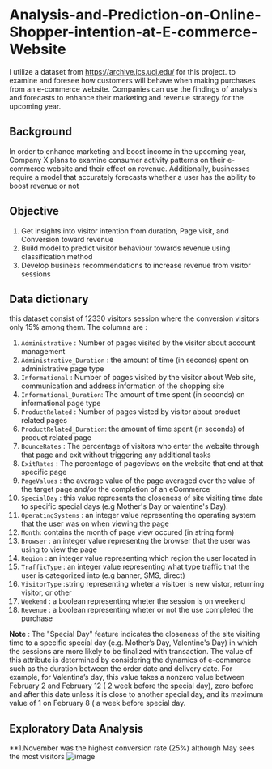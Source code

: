 # Analysis-and-Prediction-on-Online-Shopper-intention-at-E-commerce-Website
I utilize a dataset from https://archive.ics.uci.edu/ for this project. to examine and foresee how customers will behave when making purchases from an e-commerce website. Companies can use the findings of analysis and forecasts to enhance their marketing and revenue strategy for the upcoming year.

## Background 
In order to enhance marketing and boost income in the upcoming year, Company X plans to examine consumer activity patterns on their e-commerce website and their effect on revenue. Additionally, businesses require a model that accurately forecasts whether a user has the ability to boost revenue or not

## Objective
1. Get insights into visitor intention from duration, Page visit, and Conversion toward revenue
2. Build model to predict visitor behaviour towards revenue using classification method
3. Develop business recommendations to increase revenue from visitor sessions

## Data dictionary
this dataset consist of 12330 visitors session where the conversion visitors only 15% among them. The columns are :
1. `Administrative` : Number of pages visited by the visitor about account management
2. `Administrative_Duration` : the amount of time (in seconds) spent on administrative page type
3. `Informational` : Number of pages visited by the visitor about Web site, communication and address information of the shopping site
4. `Informational_Duration`: The amount of time spent (in seconds) on informational page type
5. `ProductRelated` : Number of pages visted by visitor about product related pages
6. `ProductRelated_Duration`: the amount of time spent (in seconds) of product related page
7. `BounceRates` : The percentage of visitors who enter the website through that page and exit without triggering any additional tasks
8. `ExitRates` : The percentage of pageviews on the website that end at that specific page
9. `PageValues` : the average value of the page averaged over the value of the target page and/or the completion of an eCommerce
10. `SpecialDay` : this value represents the closeness of site visiting time date to specific special days (e.g Mother's Day or valentine's Day).  
11. `OperatingSystems` : an integer value representing the operating system that the user was on when viewing the page
12. `Month`: contains the month of page view occured (in string form)
13. `Browser` : an integer value representng the browser that the user was using to view the page
14. `Region` : an integer value representing which region the user located in
15. `TrafficType` : an integer value representing what type traffic that the user is categorized into (e.g banner, SMS, direct)
16. `VisitorType` :string representing wheter a visitoer is new vistor, returning visitor, or other
17. `Weekend` : a boolean representing wheter the session is on weekend
18. `Revenue` : a boolean representing wheter or not the use completed the purchase

**Note** :
The "Special Day" feature indicates the closeness of the site visiting time to a specific special day (e.g. Mother’s Day, Valentine's Day) in which the sessions are more likely to be finalized with transaction. The value of this attribute is determined by considering the dynamics of e-commerce such as the duration between the order date and delivery date. For example, for Valentina’s day, this value takes a nonzero value between February 2 and February 12 ( 2 week before the special day), zero before and after this date unless it is close to another special day, and its maximum value of 1 on February 8 ( a week before special day.

## Exploratory Data Analysis
**1.November was the highest conversion rate (25%) although May sees the most visitors
![image](https://github.com/senavietrin/Analysis-and-Prediction-on-Online-Shopper-intention-at-E-commerce-Website/assets/116081571/d7323e3b-4402-4721-bc7c-801ac6f3098e)

